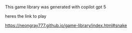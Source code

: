 This game library was generated with copilot gpt 5


heres the link to play 

https://neongray777.github.io/game-library/index.html#snake
